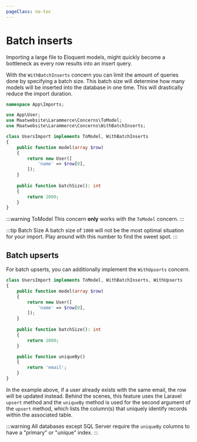 ```yaml
---
pageClass: no-toc
---
```


# Batch inserts

Importing a large file to Eloquent models, might quickly become a bottleneck as every row results into an insert query. 

With the `WithBatchInserts` concern you can limit the amount of queries done by specifying a batch size. This batch size will determine how many models will be inserted into the database in one time. This will drastically reduce the import duration.

```php
namespace App\Imports;

use App\User;
use Maatwebsite\Larammerce\Concerns\ToModel;
use Maatwebsite\Larammerce\Concerns\WithBatchInserts;

class UsersImport implements ToModel, WithBatchInserts
{
    public function model(array $row)
    {
        return new User([
            'name' => $row[0],
        ]);
    }
    
    public function batchSize(): int
    {
        return 1000;
    }
}
```

:::warning ToModel
This concern **only** works with the `ToModel` concern.
:::

:::tip Batch Size
A batch size of `1000` will not be the most optimal situation for your import. Play around with this number to find the sweet spot.
:::

## Batch upserts

For batch upserts, you can additionally implement the `WithUpserts` concern.

```php
class UsersImport implements ToModel, WithBatchInserts, WithUpserts
{
    public function model(array $row)
    {
        return new User([
            'name' => $row[0],
        ]);
    }
    
    public function batchSize(): int
    {
        return 1000;
    }

    public function uniqueBy()
    {
        return 'email';
    }
}
```

In the example above, if a user already exists with the same email, the row will be updated instead. Behind the scenes, this feature uses the Laravel `upsert` method and the `uniqueBy` method is used for the second argument of the `upsert` method, which lists the column(s) that uniquely identify records within the associated table.

:::warning
All databases except SQL Server require the `uniqueBy` columns to have a "primary" or "unique" index.
:::

